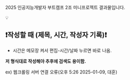 2025 인공지능개발자 부트캠프 2조 미니프로젝트 결과물입니다.
<aside>
💡

# ❗작성할 때 **(제목, 시간, 작성자 기록)**❗

- 시간은 메모장 켜서 편집-시간/날짜 누르면 바로 나옴.

**저 형식대로 작성해야 추후에 검색도 용이함.**

ex) 웹크롤링 서버 연결 오류(오후 5:26 2025-01-09, 대훈)

</aside>

